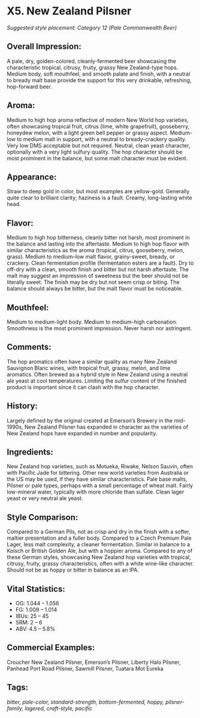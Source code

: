 # X5. New Zealand Pilsner

_Suggested style placement: Category 12 (Pale Commonwealth Beer)_

## Overall Impression: 

A pale, dry, golden-colored, cleanly-fermented beer showcasing the characteristic tropical, citrusy, fruity, grassy New Zealand-type hops. Medium body, soft mouthfeel, and smooth palate and finish, with a neutral to bready malt base provide the support for this very drinkable, refreshing, hop-forward beer. 

## Aroma: 

Medium to high hop aroma reflective of modern New World hop varieties, often showcasing tropical fruit, citrus (lime, white grapefruit), gooseberry, honeydew melon, with a light green bell pepper or grassy aspect. Medium-low to medium malt in support, with a neutral to bready-crackery quality. Very low DMS acceptable but not required. Neutral, clean yeast character, optionally with a very light sulfury quality. The hop character should be most prominent in the balance, but some malt character must be evident.

## Appearance: 

Straw to deep gold in color, but most examples are yellow-gold. Generally quite clear to brilliant clarity; haziness is a fault. Creamy, long-lasting white head. 

## Flavor: 

Medium to high hop bitterness, cleanly bitter not harsh, most prominent in the balance and lasting into the aftertaste. Medium to high hop flavor with similar characteristics as the aroma (tropical, citrus, gooseberry, melon, grass). Medium to medium-low malt flavor, grainy-sweet, bready, or crackery. Clean fermentation profile (fermentation esters are a fault). Dry to off-dry with a clean, smooth finish and bitter but not harsh aftertaste. The malt may suggest an impression of sweetness but the beer should not be literally sweet. The finish may be dry but not seem crisp or biting. The balance should always be bitter, but the malt flavor must be noticeable. 

## Mouthfeel: 

Medium to medium-light body. Medium to medium-high carbonation. Smoothness is the most prominent impression. Never harsh nor astringent.

## Comments:  

The hop aromatics often have a similar quality as many New Zealand Sauvignon Blanc wines, with tropical fruit, grassy, melon, and lime aromatics. Often brewed as a hybrid style in New Zealand using a neutral ale yeast at cool temperatures. Limiting the sulfur content of the finished product is important since it can clash with the hop character. 

## History: 

Largely defined by the original created at Emerson’s Brewery in the mid-1990s, New Zealand Pilsner has expanded in character as the varieties of New Zealand hops have expanded in number and popularity.

## Ingredients: 

New Zealand hop varieties, such as Motueka, Riwake, Nelson Sauvin, often with Pacific Jade for bittering. Other new world varieties from Australia or the US may be used, if they have similar characteristics. Pale base malts, Pilsner or pale types, perhaps with a small percentage of wheat malt. Fairly low-mineral water, typically with more chloride than sulfate. Clean lager yeast or very neutral ale yeast. 

## Style Comparison:  

Compared to a German Pils, not as crisp and dry in the finish with a softer, maltier presentation and a fuller body. Compared to a Czech Premium Pale Lager, less malt complexity, a cleaner fermentation. Similar in balance to a Kolsch or British Golden Ale, but with a hoppier aroma. Compared to any of these German styles, showcasing New Zealand hop varieties with tropical, citrusy, fruity, grassy characteristics, often with a white wine-like character. Should not be as hoppy or bitter in balance as an IPA.

## Vital Statistics:	

- OG:	1.044 – 1.056
- FG:	1.009 – 1.014
- IBUs:	25 – 45
- SRM:	2 – 6
- ABV:	4.5 – 5.8%

## Commercial Examples: 

Croucher New Zealand Pilsner, Emerson’s Pilsner, Liberty Halo Pilsner, Panhead Port Road Pilsner, Sawmill Pilsner, Tuatara Mot Eureka

## Tags: 

_bitter, pale-color, standard-strength, bottom-fermented, hoppy, pilsner-family, lagered, craft-style, pacific_
